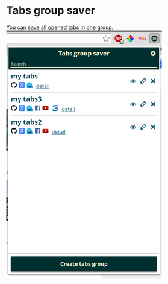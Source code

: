# Tabs group saver
You can save all opened tabs in one group.
![alt tag](https://github.com/VolodymyrKuprych/Tabs-group-saver/blob/master/img/Capture.PNG)
